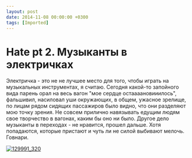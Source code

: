 ```yaml
---
layout: post
date: 2014-11-08 00:00:00 +0300
tags: [Imported]
---
```

# Hate pt 2. Музыканты в электричках

Электричка - это не не лучшее место для того, чтобы играть на музыкальных инструментах, я считаю. Сегодня какой-то запойного вида парень орал на весь вагон "мое сердце остаааановииилось", фальшивил, насиловал уши окружающих, в общем, ужасное зрелище, по лицам рядом сидящих пассажиров было видно, что они разделяют мою точку зрения. Не совсем прилично навязывать едущим людям свое творчество в вагонах, каким бы оно ни было.
Другое дело музыканты в переходах - не нравится, прошел дальше. Хотя попадаются, которые пристают и чуть ли не силой выбивают мелочь. Говнари.

[![129991_320](https://vlaim.s3.amazonaws.com/uploads/2014/11/129991_320-225x300.jpg)](https://vlaim.s3.amazonaws.com/uploads/2014/11/129991_320.jpg)